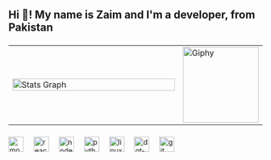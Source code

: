 <h2 align="left">Hi 👋! My name is Zaim and I'm a developer, from Pakistan</h2>

###

<table style="border-collapse: collapse; width: 100%; table-layout: fixed;">
  <tr>
    <td style="border: none; width: 70%;">
      <img src="https://github-readme-stats.vercel.app/api?username=zaim-abbasi&hide_title=false&hide_rank=false&show_icons=true&include_all_commits=true&count_private=true&disable_animations=false&theme=dracula&locale=en&hide_border=false" alt="Stats Graph" style="width: 100%;" />
    </td>
    <td style="border: none; width: 30%;">
      <img src="https://i.giphy.com/media/v1.Y2lkPTc5MGI3NjExOHFxdG9pa2FuaDB4Mm01aWhicDk1aHd6cnRmNDg4OWM0eTF5MjJweSZlcD12MV9pbnRlcm5hbF9naWZfYnlfaWQmY3Q9Zw/0lGd2OXXHe4tFhb7Wh/giphy.gif" alt="Giphy" height="150" />
    </td>
  </tr>
</table>

###

<div align="left">
  <img src="https://cdn.jsdelivr.net/gh/devicons/devicon/icons/mongodb/mongodb-original.svg" height="30" alt="mongodb logo"  />
  <img width="12" />
  <img src="https://cdn.jsdelivr.net/gh/devicons/devicon/icons/react/react-original.svg" height="30" alt="react logo"  />
  <img width="12" />
  <img src="https://cdn.jsdelivr.net/gh/devicons/devicon/icons/nodejs/nodejs-original.svg" height="30" alt="nodejs logo"  />
  <img width="12" />
  <img src="https://cdn.jsdelivr.net/gh/devicons/devicon/icons/python/python-original.svg" height="30" alt="python logo"  />
  <img width="12" />
  <img src="https://cdn.jsdelivr.net/gh/devicons/devicon/icons/linux/linux-original.svg" height="30" alt="linux logo"  />
  <img width="12" />
  <img src="https://cdn.jsdelivr.net/gh/devicons/devicon/icons/dot-net/dot-net-original.svg" height="30" alt="dot-net logo"  />
  <img width="12" />
  <img src="https://cdn.jsdelivr.net/gh/devicons/devicon/icons/git/git-original.svg" height="30" alt="git logo"  />
</div>

###
